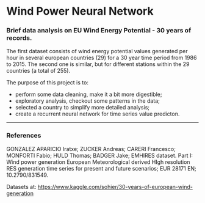 # Wind Power Neural Network

### Brief data analysis on EU Wind Energy Potential - 30 years of records.

The first dataset consists of wind energy potential values generated per hour in several european countries (29) for a 30 year time period from 1986 to 2015.
The second one is similar, but for different stations within the 29 countries (a total of 255).

The purpose of this project is to:
 * perform some data cleaning, make it a bit more digestible;
 * exploratory analysis, checkout some patterns in the data;
 * selected a country to simplify more detailed analysis;
 * create a recurrent neural network for time series value predicton.



________________________________________
### References

GONZALEZ APARICIO Iratxe; ZUCKER Andreas; CARERI Francesco; MONFORTI Fabio; HULD
Thomas; BADGER Jake; EMHIRES dataset. Part I: Wind power generation European Meteorological derived HIgh
resolution RES generation time series for present and future scenarios; EUR 28171 EN; 10.2790/831549.

Datasets at: https://www.kaggle.com/sohier/30-years-of-european-wind-generation
